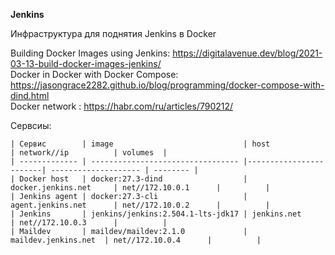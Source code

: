 **Jenkins**

Инфраструктура для поднятия Jenkins в Docker

Building Docker Images using Jenkins: https://digitalavenue.dev/blog/2021-03-13-build-docker-images-jenkins/ </br>
Docker in Docker with Docker Compose: https://jasongrace2282.github.io/blog/programming/docker-compose-with-dind.html </br>
Docker network : https://habr.com/ru/articles/790212/ <br/>

Сервсиы:

    | Сервис        | image                             | host                   | network//ip          | volumes  |
    | ------------- | --------------------------------- |------------------------| -------------------- | -------- |
    | Docker host   | docker:27.3-dind                  | docker.jenkins.net     | net//172.10.0.1      |          |
    | Jenkins agent | docker:27.3-cli                   | agent.jenkins.net      | net//172.10.0.2      |          |
    | Jenkins       | jenkins/jenkins:2.504.1-lts-jdk17 | jenkins.net          | net//172.10.0.3      |          |
    | Maildev       | maildev/maildev:2.1.0             | maildev.jenkins.net  | net//172.10.0.4      |          |

